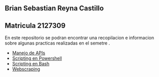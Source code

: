 ##  Brian Sebastian Reyna Castillo
##  Matricula 2127309
En este repositorio se podran encontrar una recopilacion  e informacion  sobre algunas  practicas   realizadas  en el semetre .

- [Manejo de APIs](./ManejoAPI/)
- [Scripting  en Powershell](./Scripting_posh/)
- [Scripting en Bash](./Scripting_Bash/)
- [Webscraping](./Webscraping/) 